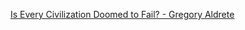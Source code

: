 [Is Every Civilization Doomed to Fail? - Gregory Aldrete](https://www.youtube.com/watch?v=uqsBx58GxYY)
